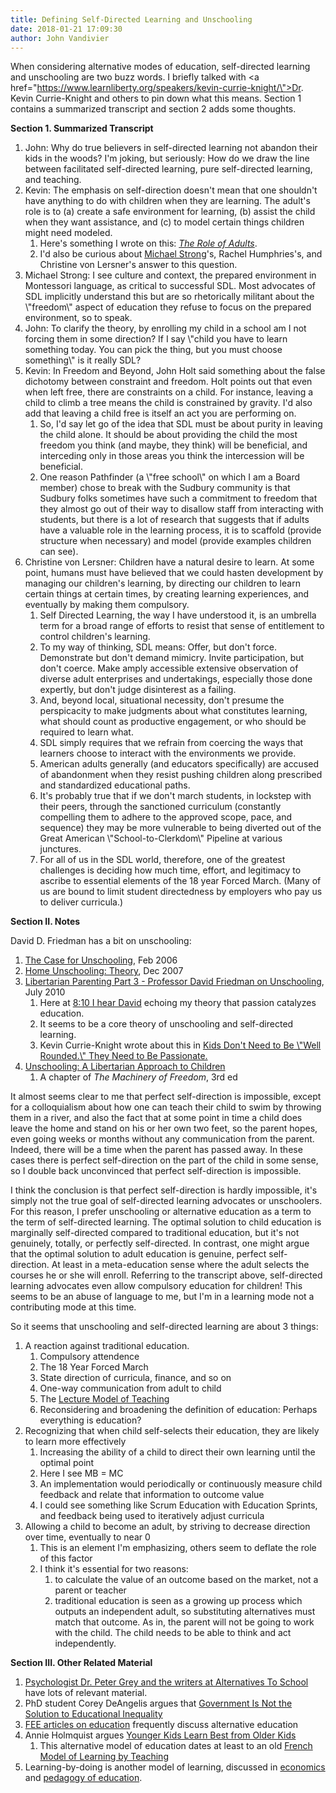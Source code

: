 ```yaml
---
title: Defining Self-Directed Learning and Unschooling
date: 2018-01-21 17:09:30
author: John Vandivier
---
```




When considering alternative modes of education, self-directed learning and unschooling are two buzz words. I briefly talked with <a href=\"https://www.learnliberty.org/speakers/kevin-currie-knight/\">Dr. Kevin Currie-Knight</a> and others to pin down what this means. Section 1 contains a summarized transcript and section 2 adds some thoughts.

<strong>Section 1. Summarized Transcript</strong>
<ol>
 	<li>John: Why do true believers in self-directed learning not abandon their kids in the woods? I'm joking, but seriously: How do we draw the line between facilitated self-directed learning, pure self-directed learning, and teaching.</li>
 	<li>Kevin: The emphasis on self-direction doesn't mean that one shouldn't have anything to do with children when they are learning. The adult's role is to (a) create a safe environment for learning, (b) assist the child when they want assistance, and (c) to model certain things children might need modeled.
<ol>
 	<li>Here's something I wrote on this: <a href=\"https://pathfindercommunityschool.com/blog/2017/9/19/the-role-of-adults-by-kevin-currie-knight\"><em>The Role of Adults</em></a>.</li>
 	<li>I'd also be curious about <a href=\"http://www.radicalsocialentreps.org/team-page/\">Michael Strong</a>'s, Rachel Humphries's, and Christine von Lersner's answer to this question.</li>
</ol>
</li>
 	<li>Michael Strong: I see culture and context, the prepared environment in Montessori language, as critical to successful SDL. Most advocates of SDL implicitly understand this but are so rhetorically militant about the \"freedom\" aspect of education they refuse to focus on the prepared environment, so to speak.</li>
 	<li>John: To clarify the theory, by enrolling my child in a school am I not forcing them in some direction? If I say \"child you have to learn something today. You can pick the thing, but you must choose something\" is it really SDL?</li>
 	<li>Kevin: In Freedom and Beyond, John Holt said something about the false dichotomy between constraint and freedom. Holt points out that even when left free, there are constraints on a child. For instance, leaving a child to climb a tree means the child is constrained by gravity. I'd also add that leaving a child free is itself an act you are performing on.
<ol>
 	<li>So, I'd say let go of the idea that SDL must be about purity in leaving the child alone. It should be about providing the child the most freedom you think (and maybe, they think) will be beneficial, and interceding only in those areas you think the intercession will be beneficial.</li>
 	<li>One reason Pathfinder (a \"free school\" on which I am a Board member) chose to break with the Sudbury community is that Sudbury folks sometimes have such a commitment to freedom that they almost go out of their way to disallow staff from interacting with students, but there is a lot of research that suggests that if adults have a valuable role in the learning process, it is to scaffold (provide structure when necessary) and model (provide examples children can see).</li>
</ol>
</li>
 	<li>Christine von Lersner: Children have a natural desire to learn. At some point, humans must have believed that we could hasten development by managing our children's learning, by directing our children to learn certain things at certain times, by creating learning experiences, and eventually by making them compulsory.
<ol>
 	<li>Self Directed Learning, the way I have understood it, is an umbrella term for a broad range of efforts to resist that sense of entitlement to control children's learning.</li>
 	<li>To my way of thinking, SDL means: Offer, but don't force. Demonstrate but don't demand mimicry. Invite participation, but don't coerce. Make amply accessible extensive observation of diverse adult enterprises and undertakings, especially those done expertly, but don't judge disinterest as a failing.</li>
 	<li>And, beyond local, situational necessity, don't presume the perspicacity to make judgments about what constitutes learning, what should count as productive engagement, or who should be required to learn what.</li>
 	<li>SDL simply requires that we refrain from coercing the ways that learners choose to interact with the environments we provide.</li>
 	<li>American adults generally (and educators specifically) are accused of abandonment when they resist pushing children along prescribed and standardized educational paths.</li>
 	<li>It's probably true that if we don't march students, in lockstep with their peers, through the sanctioned curriculum (constantly compelling them to adhere to the approved scope, pace, and sequence) they may be more vulnerable to being diverted out of the Great American \"School-to-Clerkdom\" Pipeline at various junctures.</li>
 	<li>For all of us in the SDL world, therefore, one of the greatest challenges is deciding how much time, effort, and legitimacy to ascribe to essential elements of the 18 year Forced March. (Many of us are bound to limit student directedness by employers who pay us to deliver curricula.)</li>
</ol>
</li>
</ol>
<strong>Section II. Notes</strong>

David D. Friedman has a bit on unschooling:
<ol>
 	<li><a href=\"http://daviddfriedman.blogspot.com/2006/02/case-for-unschooling.html\">The Case for Unschooling</a>, Feb 2006</li>
 	<li><a href=\"https://daviddfriedman.blogspot.com/2007/12/home-unschooling-theory.html\">Home Unschooling: Theory</a>, Dec 2007</li>
 	<li><a href=\"https://www.youtube.com/watch?v=H9yO7TlCa7A\">Libertarian Parenting Part 3 - Professor David Friedman on Unschooling</a>, July 2010
<ol>
 	<li>Here at <a href=\"https://www.youtube.com/watch?v=H9yO7TlCa7A&amp;feature=youtu.be&amp;t=8m10s\">8:10 I hear David</a> echoing my theory that passion catalyzes education.</li>
 	<li>It seems to be a core theory of unschooling and self-directed learning.</li>
 	<li>Kevin Currie-Knight wrote about this in <a href=\"https://fee.org/articles/kids-dont-need-to-be-well-rounded-they-need-to-be-passionate/\">Kids Don't Need to Be \"Well Rounded.\" They Need to Be Passionate.</a></li>
</ol>
</li>
 	<li><a href=\"http://www.daviddfriedman.com/Machinery_3d_Edition/Unschooling.htm\">Unschooling: A Libertarian Approach to Children</a>
<ol>
 	<li>A chapter of <em>The Machinery of Freedom</em>, 3rd ed</li>
</ol>
</li>
</ol>
It almost seems clear to me that perfect self-direction is impossible, except for a colloquialism about how one can teach their child to swim by throwing them in a river, and also the fact that at some point in time a child does leave the home and stand on his or her own two feet, so the parent hopes, even going weeks or months without any communication from the parent. Indeed, there will be a time when the parent has passed away. In these cases there is perfect self-direction on the part of the child in some sense, so I double back unconvinced that perfect self-direction is impossible.

I think the conclusion is that perfect self-direction is hardly impossible, it's simply not the true goal of self-directed learning advocates or unschoolers. For this reason, I prefer unschooling or alternative education as a term to the term of self-directed learning. The optimal solution to child education is marginally self-directed compared to traditional education, but it's not genuinely, totally, or perfectly self-directed. In contrast, one might argue that the optimal solution to adult education is genuine, perfect self-direction. At least in a meta-education sense where the adult selects the courses he or she will enroll. Referring to the transcript above, self-directed learning advocates even allow compulsory education for children! This seems to be an abuse of language to me, but I'm in a learning mode not a contributing mode at this time.

So it seems that unschooling and self-directed learning are about 3 things:
<ol>
 	<li>A reaction against traditional education.
<ol>
 	<li>Compulsory attendence</li>
 	<li>The 18 Year Forced March</li>
 	<li>State direction of curricula, finance, and so on</li>
 	<li>One-way communication from adult to child</li>
 	<li>The <a href=\"https://pdfs.semanticscholar.org/1c48/0550a72c3cf8383ea9dba0cd1913977fb16e.pdf\">Lecture Model of Teaching</a></li>
 	<li>Reconsidering and broadening the definition of education: Perhaps everything is education?</li>
</ol>
</li>
 	<li>Recognizing that when child self-selects their education, they are likely to learn more effectively
<ol>
 	<li>Increasing the ability of a child to direct their own learning until the optimal point</li>
 	<li>Here I see MB = MC</li>
 	<li>An implementation would periodically or continuously measure child feedback and relate that information to outcome value</li>
 	<li>I could see something like Scrum Education with Education Sprints, and feedback being used to iteratively adjust curricula</li>
</ol>
</li>
 	<li>Allowing a child to become an adult, by striving to decrease direction over time, eventually to near 0
<ol>
 	<li>This is an element I'm emphasizing, others seem to deflate the role of this factor</li>
 	<li>I think it's essential for two reasons:
<ol>
 	<li>to calculate the value of an outcome based on the market, not a parent or teacher</li>
 	<li>traditional education is seen as a growing up process which outputs an independent adult, so substituting alternatives must match that outcome. As in, the parent will not be going to work with the child. The child needs to be able to think and act independently.</li>
</ol>
</li>
</ol>
</li>
</ol>
<strong>Section III. Other Related Material</strong>
<ol>
 	<li><a href=\"http://alternativestoschool.com/mission/contributors/\">Psychologist Dr. Peter Grey and the writers at Alternatives To School</a> have lots of relevant material.</li>
 	<li>PhD student Corey DeAngelis argues that <a href=\"https://fee.org/articles/government-is-not-the-solution-to-educational-inequality/\">Government Is Not the Solution to Educational Inequality</a></li>
 	<li><a href=\"https://fee.org/articles/topics/education\">FEE articles on education</a> frequently discuss alternative education</li>
 	<li>Annie Holmquist argues <a href=\"https://fee.org/articles/younger-kids-learn-best-from-older-kids/\">Younger Kids Learn Best from Older Kids</a>
<ol>
 	<li>This alternative model of education dates at least to an old <a href=\"https://en.wikipedia.org/w/index.php?title=Learning_by_teaching&amp;oldid=821252675#Students_as_teachers_in_order_to_spare_teachers\">French Model of Learning by Teaching</a></li>
</ol>
</li>
 	<li>Learning-by-doing is another model of learning, discussed in <a href=\"https://en.wikipedia.org/w/index.php?title=Learning-by-doing_(economics)&amp;oldid=775884293\">economics</a> and <a href=\"https://en.wikipedia.org/w/index.php?title=Learning-by-doing&amp;oldid=808791852\">pedagogy of education</a>.</li>
</ol>